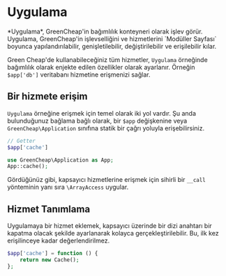 # Uygulama

<p class="uk-article-lead">*Uygulama*, GreenCheap'in bağımlılık konteyneri olarak işlev görür. Uygulama, GreenCheap'in işlevselliğini ve hizmetlerini `Modüller Sayfası` boyunca yapılandırılabilir, genişletilebilir, değiştirilebilir ve erişilebilir kılar.</p>

Green Cheap'de kullanabileceğiniz tüm hizmetler, `Uygulama` örneğinde bağımlılık olarak enjekte edilen özellikler olarak ayarlanır. Örneğin `$app['db']` veritabanı hizmetine erişmenizi sağlar.

## Bir hizmete erişim

`Uygulama` örneğine erişmek için temel olarak iki yol vardır. Şu anda bulunduğunuz bağlama bağlı olarak, bir `$app` değişkenine veya `GreenCheap\Application` sınıfına statik bir çağrı yoluyla erişebilirsiniz.

```php
// Getter
$app['cache']

use GreenCheap\Application as App;
App::cache();
```

Gördüğünüz gibi, kapsayıcı hizmetlerine erişmek için sihirli bir `__call` yönteminin yanı sıra `\ArrayAccess` uygular.

## Hizmet Tanımlama
Uygulamaya bir hizmet eklemek, kapsayıcı üzerinde bir dizi anahtarı bir kapatma olacak şekilde ayarlanarak kolayca gerçekleştirilebilir. Bu, ilk kez erişilinceye kadar değerlendirilmez.

```php
$app['cache'] = function () {
    return new Cache();
};
```
